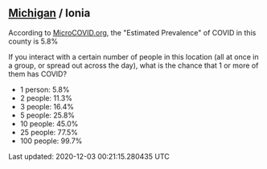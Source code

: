 
## [Michigan](/united-states/michigan) / Ionia

According to [MicroCOVID.org](http://microcovid.org),
the "Estimated Prevalence" of COVID in this county is 5.8%

If you interact with a certain number of people in this location
(all at once in a group, or spread out across the day), what is the chance that
1 or more of them has COVID?

- 1 person: 5.8%
- 2 people: 11.3%
- 3 people: 16.4%
- 5 people: 25.8%
- 10 people: 45.0%
- 25 people: 77.5%
- 100 people: 99.7%

Last updated: 2020-12-03 00:21:15.280435 UTC
